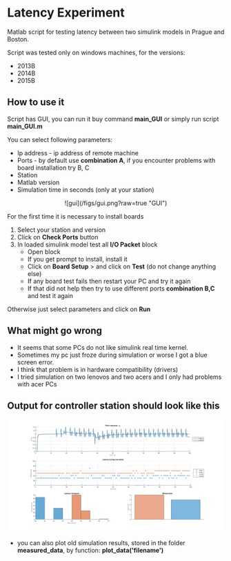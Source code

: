 # Latency Experiment
Matlab script for testing latency between two simulink models in Prague and
 Boston.

 Script was tested only on windows machines, for the versions:
  * 2013B
  * 2014B
  * 2015B

## How to use it
Script has GUI, you can run it buy command **main_GUI** or simply run script  **main_GUI.m**

You can select following parameters:
  * Ip address - ip address of remote machine
  * Ports - by default use **combination A**, if you encounter problems with
    board installation try B, C
  * Station
  * Matlab version
  * Simulation time in seconds (only at your station)

<p align="center">
![gui](/figs/gui.png?raw=true "GUI")
</p>

For the first time it is necessary to install boards
  1. Select your station and version
  2. Click on **Check Ports** button
  3. In loaded simulink model test all **I/O Packet** block
     * Open block
     * If you get prompt to install, install it
     * Click on **Board Setup** > and click on **Test** (do not change anything else)
     * If any board test fails then restart your PC and try it again
     * If that did not help then try to use different ports **combination B,C** and test it again

Otherwise just select parameters and click on **Run**


## What might go wrong
* It seems that some PCs do not like simulink real time kernel.
* Sometimes my pc just froze during simulation or worse I got a blue screen error.
* I think that problem is in hardware compatibility (drivers)
* I tried simulation on two lenovos and two acers and I only had problems with acer PCs

## Output for controller station should look like this

![output](/figs/output.png?raw=true "Output")

 * you can also plot old simulation results, stored in the folder **measured_data**,
    by function: **plot_data('filename')**
